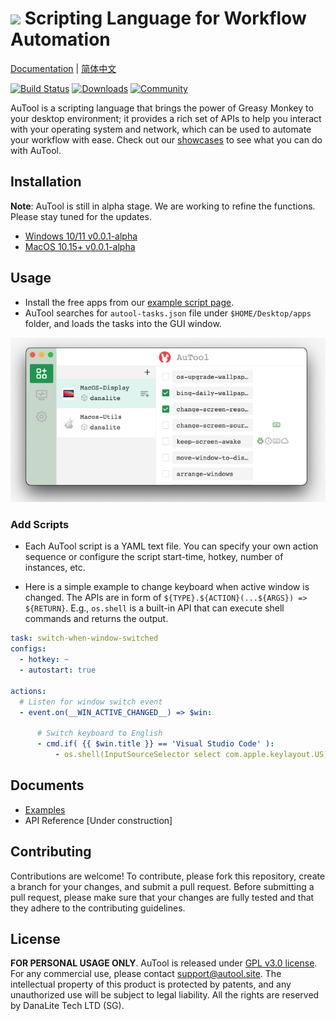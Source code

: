 <img src="imgs/banner.png" height="50"/> Scripting Language for Workflow Automation
==============================================
[Documentation](https://danalite.github.io/autool/) | [简体中文](docs/README-zh.md)

[![Build Status](https://img.shields.io/github/actions/workflow/status/danalite/autool/main.yaml?style=for-the-badge)](https://github.com/danalite/autool/actions)
[![Downloads](https://img.shields.io/github/downloads/danalite/autool/total?style=for-the-badge&logo=github)](https://github.com/danalite/autool/releases)
[![Community](https://img.shields.io/badge/Community-5865F2?style=for-the-badge&logo=discord&logoColor=white)](https://discord.gg/P3t2SvQaZp)

AuTool is a scripting language that brings the power of Greasy Monkey to your desktop environment; it provides a rich set of APIs to help you interact with your operating system and network, which can be used to automate your workflow with ease. Check out our [showcases](#showcases) to see what you can do with AuTool.

## Installation
**Note**: AuTool is still in alpha stage. We are working to refine the functions. Please stay tuned for the updates.

- [Windows 10/11 v0.0.1-alpha](https://github.com/danalite/autool/releases/tag/v0.01)
- [MacOS 10.15+ v0.0.1-alpha](https://github.com/danalite/autool/releases/tag/v0.01)

## Usage
- Install the free apps from our [example script page](https://danalite.github.io/autool/docs/basics/apps-macos-display/).
- AuTool searches for `autool-tasks.json` file under `$HOME/Desktop/apps` folder, and loads the tasks into the GUI window.

<p align="center">
  <img src="imgs/demo-loaded-apps.png" width="600" title="autool">
</p>

### Add Scripts
- Each AuTool script is a YAML text file. You can specify your own action sequence or configure the script start-time, hotkey, number of instances, etc.

- Here is a simple example to change keyboard when active window is changed. The APIs are in form of `${TYPE}.${ACTION}(...${ARGS}) => ${RETURN}`. E.g., `os.shell` is a built-in API that can execute shell commands and returns the output.

```yaml
task: switch-when-window-switched
configs:
  - hotkey: ~
  - autostart: true

actions:
  # Listen for window switch event
  - event.on(__WIN_ACTIVE_CHANGED__) => $win:

      # Switch keyboard to English 
      - cmd.if( {{ $win.title }} == 'Visual Studio Code' ):
          - os.shell(InputSourceSelector select com.apple.keylayout.US)
```

## Documents
- [Examples](https://danalite.github.io/autool/docs/basics/apps-macos-display)
- API Reference [Under construction]


## Contributing
Contributions are welcome! To contribute, please fork this repository, create a branch for your changes, and submit a pull request. Before submitting a pull request, please make sure that your changes are fully tested and that they adhere to the contributing guidelines.

## License
**FOR PERSONAL USAGE ONLY**. AuTool is released under [GPL v3.0 license](LICENSE). For any commercial use, please contact support@autool.site. The intellectual property of this product is protected by patents, and any unauthorized use will be subject to legal liability. All the rights are reserved by DanaLite Tech LTD (SG).